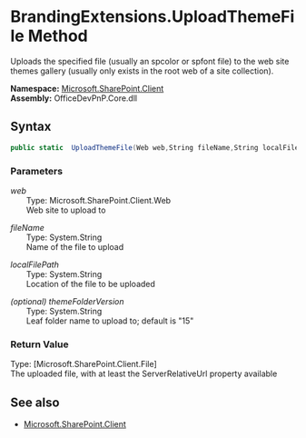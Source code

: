 # BrandingExtensions.UploadThemeFile Method  
Uploads the specified file (usually an spcolor or spfont file) to the web site themes gallery 
            (usually only exists in the root web of a site collection).  

**Namespace:** [Microsoft.SharePoint.Client](Microsoft.SharePoint.Client.md)  
**Assembly:** OfficeDevPnP.Core.dll  
## Syntax
```C#
public static  UploadThemeFile(Web web,String fileName,String localFilePath,String themeFolderVersion)
```
### Parameters
*web*  
&emsp;&emsp;Type: Microsoft.SharePoint.Client.Web  
&emsp;&emsp;Web site to upload to  
  
*fileName*  
&emsp;&emsp;Type: System.String  
&emsp;&emsp;Name of the file to upload  
  
*localFilePath*  
&emsp;&emsp;Type: System.String  
&emsp;&emsp;Location of the file to be uploaded  
  
*(optional) themeFolderVersion*  
&emsp;&emsp;Type: System.String  
&emsp;&emsp;Leaf folder name to upload to; default is "15"  
  
### Return Value
Type: [Microsoft.SharePoint.Client.File]  
The uploaded file, with at least the ServerRelativeUrl property available

## See also
- [Microsoft.SharePoint.Client](Microsoft.SharePoint.Client.md)
